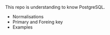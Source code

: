 This repo is understanding to know PostgreSQL.
- Normalisations 
- Primary and Foreing key
- Examples